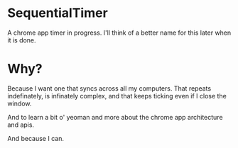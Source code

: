 SequentialTimer
===============

A chrome app timer in progress. I'll think of a better name for this later when it is done.


Why?
====

Because I want one that syncs across all my computers.  That repeats indefinately, is infinately complex, and that keeps ticking even if I close the window.

And to learn a bit o' yeoman and more about the chrome app architecture and apis.

And because I can.
